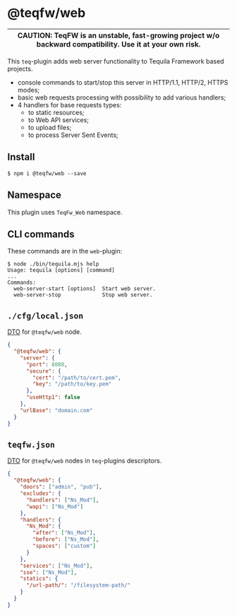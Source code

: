 # @teqfw/web

|CAUTION: TeqFW is an unstable, fast-growing project w/o backward compatibility. Use it at your own risk.|
|---|

This `teq`-plugin adds web server functionality to Tequila Framework based projects.

* console commands to start/stop this server in HTTP/1.1, HTTP/2, HTTPS modes;
* basic web requests processing with possibility to add various handlers;
* 4 handlers for base requests types:
    * to static resources;
    * to Web API services;
    * to upload files;
    * to process Server Sent Events;

## Install

```shell
$ npm i @teqfw/web --save 
```

## Namespace

This plugin uses `TeqFw_Web` namespace.

## CLI commands

These commands are in the `web`-plugin:

```shell
$ node ./bin/tequila.mjs help
Usage: tequila [options] [command]
...
Commands:
  web-server-start [options]  Start web server.
  web-server-stop             Stop web server.
```

## `./cfg/local.json`

[DTO](src/Back/Dto/Config/Local.mjs) for `@teqfw/web` node.

```json
{
  "@teqfw/web": {
    "server": {
      "port": 8080,
      "secure": {
        "cert": "/path/to/cert.pem",
        "key": "/path/to/key.pem"
      },
      "useHttp1": false
    },
    "urlBase": "domain.com"
  }
}
```

## `teqfw.json`

[DTO](src/Back/Dto/Plugin/Desc.mjs) for `@teqfw/web` nodes in `teq`-plugins descriptors.

```json
{
  "@teqfw/web": {
    "doors": ["admin", "pub"],
    "excludes": {
      "handlers": ["Ns_Mod"],
      "wapi": ["Ns_Mod"]
    },
    "handlers": {
      "Ns_Mod": {
        "after": ["Ns_Mod"],
        "before": ["Ns_Mod"],
        "spaces": ["custom"]
      }
    },
    "services": ["Ns_Mod"],
    "sse": ["Ns_Mod"],
    "statics": {
      "/url-path/": "/filesystem-path/"
    }
  }
}
```

